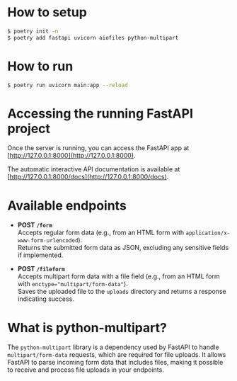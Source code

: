 # How to setup

```bash
$ poetry init -n
$ poetry add fastapi uvicorn aiofiles python-multipart
```

# How to run

```bash
$ poetry run uvicorn main:app --reload
```

# Accessing the running FastAPI project

Once the server is running, you can access the FastAPI app at [http://127.0.0.1:8000](http://127.0.0.1:8000).

The automatic interactive API documentation is available at [http://127.0.0.1:8000/docs](http://127.0.0.1:8000/docs).

# Available endpoints

- **POST `/form`**  
  Accepts regular form data (e.g., from an HTML form with `application/x-www-form-urlencoded`).  
  Returns the submitted form data as JSON, excluding any sensitive fields if implemented.

- **POST `/fileform`**  
  Accepts multipart form data with a file field (e.g., from an HTML form with `enctype="multipart/form-data"`).  
  Saves the uploaded file to the `uploads` directory and returns a response indicating success.

# What is python-multipart?

The `python-multipart` library is a dependency used by FastAPI to handle `multipart/form-data` requests, which are required for file uploads. It allows FastAPI to parse incoming form data that includes files, making it possible to receive and process file uploads in your endpoints.